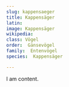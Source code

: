 ```yaml
---
slug: kappensaeger
title: Kappensäger
latin:
image: Kappensäger
wikipedia: 
class: Vögel
order:  Gänsevögel
family:  Entenvögel 
species:  Kappensäger

---
```


I am content.
